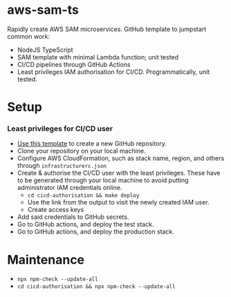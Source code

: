 #  aws-sam-ts

Rapidly create AWS SAM microservices. GitHub template to jumpstart common work:
- NodeJS TypeScript
- SAM template with minimal Lambda function; unit tested
- CI/CD pipelines through GitHub Actions
- Least privileges IAM authorisation for CI/CD. Programmatically, unit tested.

# Setup
### Least privileges for CI/CD user 
- [Use this template][use_this_template] to create a new GitHub repository.
- Clone your repository on your local machine.
- Configure AWS CloudFormation, such as stack name, region, and others through `infrastructurerc.json`
- Create & authorise the CI/CD user with the least privileges. These have to be generated through your local machine to avoid putting administrator IAM credentials online.
  - `cd cicd-authorisation && make deploy`
  - Use the link from the output to visit the newly created IAM user.
  - Create access keys
- Add said credentials to GitHub secrets.
- Go to GitHub actions, and deploy the test stack.
- Go to GitHub actions, and deploy the production stack.
 
# Maintenance
- `npx npm-check --update-all`
- `cd cicd-authorisation && npx npm-check --update-all`

[use_this_template]: https://github.com/rdok/aws-sam-ts/generate
